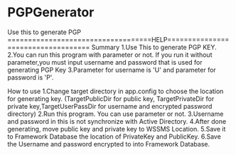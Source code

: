 # PGPGenerator
Use this to generate PGP 
===================================HELP===================================
Summary
1.Use This to generate PGP KEY.
2.You can run this program with parameter or not. If you run it without parameter,you must input username and password that is used for generating PGP Key
3.Parameter for username is 'U' and parameter for password is 'P'.

How to use
1.Change target directory in app.config to choose the location for generating key. (TargetPublicDir for public key, TargetPrivateDir for private key,TargetUserPassDir for username and encrypted password directory)
2.Run this program. You can use parameter or not. 
3.Username and password in this is not synchronize with Active Directory.
4.After done generating, move public key and private key to WSSMS Location.
5.Save it to Framework Database the location of PrivateKey and PublicKey.
6.Save the Username and password encrypted to into Framework Database.
